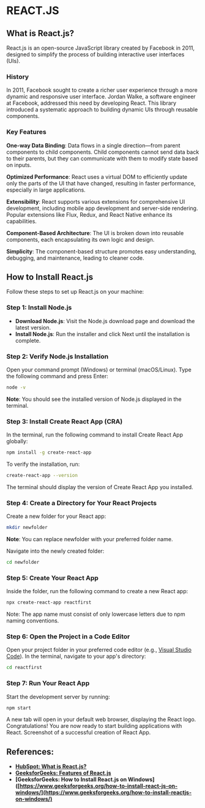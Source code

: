 # REACT.JS

## What is React.js?
React.js is an open-source JavaScript library created by Facebook in 2011, designed to simplify the process of building interactive user interfaces (UIs).

### History
In 2011, Facebook sought to create a richer user experience through a more dynamic and responsive user interface. Jordan Walke, a software engineer at Facebook, addressed this need by developing React. This library introduced a systematic approach to building dynamic UIs through reusable components.

### Key Features
**One-way Data Binding**: Data flows in a single direction—from parent components to child components. Child components cannot send data back to their parents, but they can communicate with them to modify state based on inputs.

**Optimized Performance**: React uses a virtual DOM to efficiently update only the parts of the UI that have changed, resulting in faster performance, especially in large applications.

**Extensibility**: React supports various extensions for comprehensive UI development, including mobile app development and server-side rendering. Popular extensions like Flux, Redux, and React Native enhance its capabilities.

**Component-Based Architecture**: The UI is broken down into reusable components, each encapsulating its own logic and design.

**Simplicity**: The component-based structure promotes easy understanding, debugging, and maintenance, leading to cleaner code.

## How to Install React.js
Follow these steps to set up React.js on your machine:

### Step 1: Install Node.js
- **Download Node.js**: Visit the Node.js download page and download the latest version.
- **Install Node.js**: Run the installer and click Next until the installation is complete.

### Step 2: Verify Node.js Installation
Open your command prompt (Windows) or terminal (macOS/Linux).
Type the following command and press Enter:
```bash
node -v
```
**Note**: You should see the installed version of Node.js displayed in the terminal.

### Step 3: Install Create React App (CRA)
In the terminal, run the following command to install Create React App globally:
```bash
npm install -g create-react-app
```
To verify the installation, run:
```bash
create-react-app --version
```
The terminal should display the version of Create React App you installed.

### Step 4: Create a Directory for Your React Projects
Create a new folder for your React app:
```bash
mkdir newfolder
```
**Note**: You can replace newfolder with your preferred folder name.

Navigate into the newly created folder:
```bash
cd newfolder
```

### Step 5: Create Your React App
Inside the folder, run the following command to create a new React app:
```bash
npx create-react-app reactfirst
```
Note: The app name must consist of only lowercase letters due to npm naming conventions.

### Step 6: Open the Project in a Code Editor
Open your project folder in your preferred code editor (e.g., [Visual Studio Code](https://code.visualstudio.com/)).
In the terminal, navigate to your app's directory:
```bash
cd reactfirst
```
### Step 7: Run Your React App
Start the development server by running:
```bash
npm start
```
A new tab will open in your default web browser, displaying the React logo. Congratulations! You are now ready to start building applications with React.
Screenshot of a successful creation of React App.

## References:
- **[HubSpot: What is React.js?](https://developers.hubspot.com/blog/intro-to-react-for-hubspot-developers)**
- **[GeeksforGeeks: Features of React.js]([https://www.geeksforgeeks.org/features-of-react-js/](https://www.geeksforgeeks.org/react/))**
- **[GeeksforGeeks: How to Install React.js on Windows]([https://www.geeksforgeeks.org/how-to-install-react-js-on-windows/](https://www.geeksforgeeks.org/how-to-install-reactjs-on-windows/)**
